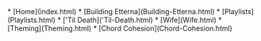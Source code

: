 <div class="Sidebar" markdown="1">
* [Home](index.html)
* [Building Etterna](Building-Etterna.html)
* [Playlists](Playlists.html)
* ['Til Death]('Til-Death.html)
* [Wife](Wife.html)
* [Theming](Theming.html)
* [Chord Cohesion](Chord-Cohesion.html)


</div>